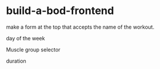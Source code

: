 # build-a-bod-frontend

make a form at the top that accepts the name of the workout.

day of the week

Muscle group selector

duration
